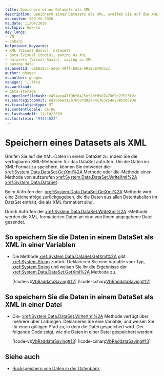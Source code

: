 ```yaml
---
title: Speichern eines Datasets als XML
description: Speichern eines Datasets als XML. Greifen Sie auf die XML-Daten in einem DataSet zu, indem Sie die verfügbaren XML-Methoden für das DataSet aufrufen, z. b. GetXml oder Write texml.
ms.custom: SEO-VS-2020
ms.date: 11/04/2016
ms.topic: how-to
dev_langs:
- VB
- CSharp
helpviewer_keywords:
- XML [Visual Basic], datasets
- data [Visual Studio], saving as XML
- datasets [Visual Basic], saving as XML
- saving data
ms.assetid: 68b8327c-ae05-49ff-b9ba-99183e70b52c
author: ghogen
ms.author: ghogen
manager: jillfra
ms.workload:
- data-storage
ms.openlocfilehash: e454aca47f9bf6425ef2dfd98747869c27523f2c
ms.sourcegitcommit: ed26b6e313b766c4d92764c303954e2385c6693e
ms.translationtype: MT
ms.contentlocale: de-DE
ms.lasthandoff: 11/10/2020
ms.locfileid: "94434622"
---
```

# <a name="save-a-dataset-as-xml"></a>Speichern eines Datasets als XML

Greifen Sie auf die XML-Daten in einem DataSet zu, indem Sie die verfügbaren XML-Methoden für das DataSet aufrufen. Um die Daten im XML-Format zu speichern, können Sie entweder die- <xref:System.Data.DataSet.GetXml%2A> Methode oder die-Methode einer-Methode von aufzurufen <xref:System.Data.DataSet.WriteXml%2A> <xref:System.Data.DataSet> .

Beim Aufrufen der- <xref:System.Data.DataSet.GetXml%2A> Methode wird eine Zeichenfolge zurückgegeben, die die Daten aus allen Datentabellen im DataSet enthält, die als XML formatiert sind.

Durch Aufrufen der <xref:System.Data.DataSet.WriteXml%2A> -Methode werden die XML-formatierten Daten an eine von Ihnen angegebene Datei gesendet.

## <a name="to-save-the-data-in-a-dataset-as-xml-to-a-variable"></a>So speichern Sie die Daten in einem DataSet als XML in einer Variablen

- Die Methode <xref:System.Data.DataSet.GetXml%2A> gibt <xref:System.String> zurück. Deklarieren Sie eine Variable vom Typ, <xref:System.String> und weisen Sie Ihr die Ergebnisse der <xref:System.Data.DataSet.GetXml%2A> Methode zu.

     [!code-vb[VbRaddataSaving#12](../data-tools/codesnippet/VisualBasic/save-a-dataset-as-xml_1.vb)]
     [!code-csharp[VbRaddataSaving#12](../data-tools/codesnippet/CSharp/save-a-dataset-as-xml_1.cs)]

## <a name="to-save-the-data-in-a-dataset-as-xml-to-a-file"></a>So speichern Sie die Daten in einem DataSet als XML in einer Datei

- Die- <xref:System.Data.DataSet.WriteXml%2A> Methode verfügt über mehrere über Ladungen. Deklarieren Sie eine Variable, und weisen Sie Ihr einen gültigen Pfad zu, in dem die Datei gespeichert wird. Der folgende Code zeigt, wie die Daten in einer Datei gespeichert werden:

     [!code-vb[VbRaddataSaving#13](../data-tools/codesnippet/VisualBasic/save-a-dataset-as-xml_2.vb)]
     [!code-csharp[VbRaddataSaving#13](../data-tools/codesnippet/CSharp/save-a-dataset-as-xml_2.cs)]

## <a name="see-also"></a>Siehe auch

- [Rückspeichern von Daten in der Datenbank](../data-tools/save-data-back-to-the-database.md)
